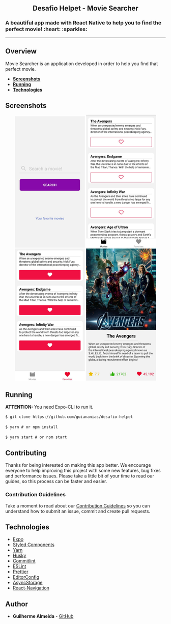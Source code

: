 <h2 align="center">Desafio Helpet - Movie Searcher</h2>

<h3>A beautiful app made with React Native to help you to find the perfect movie! :heart: :sparkles:</h3>

---

## Overview

Movie Searcher is an application developed in order to help you find that perfect movie.

- **[Screenshots](#Screenshots)**
- **[Running](#Running)**
- **[Technologies](#Technologies)**

## Screenshots

<div align="center">

<img src="./docs/assets/screenshot1.jpeg" width="220">
<img src="./docs/assets/screenshot2.jpeg" width="220"> 
<img src="./docs/assets/screenshot3.jpeg" width="220">
<img src="./docs/assets/screenshot4.jpeg" width="220">

</div>

## Running

**ATTENTION:** You need Expo-CLI to run it.

```shell
$ git clone https://github.com/guiananias/desafio-helpet

$ yarn # or npm install

$ yarn start # or npm start
```

## Contributing

Thanks for being interested on making this app better. We encourage everyone to help improving this project with some new features, bug fixes and performance issues. Please take a little bit of your time to read our guides, so this process can be faster and easier.

### Contribution Guidelines

Take a moment to read about our [Contribution Guidelines](./docs/CONTRIBUTING.md) so you can understand how to submit an issue, commit and create pull requests.

## Technologies

- [Expo](https://expo.io/)
- [Styled Components](https://styled-components.com)
- [Yarn](https://classic.yarnpkg.com/)
- [Husky](https://github.com/typicode/husky)
- [Commitlint](https://github.com/conventional-changelog/commitlint)
- [ESLint](https://eslint.org/)
- [Prettier](https://prettier.io/)
- [EditorConfig](https://editorconfig.org/)
- [AsyncStorage](https://github.com/react-native-community/async-storage)
- [React-Navigation](https://reactnavigation.org/)

## Author

- **Guilherme Almeida** - [GitHub](https://github.com/guiananias)
